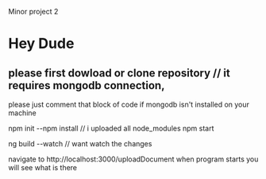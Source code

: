 Minor project 2 
# Hey Dude 

## please first dowload or clone repository // it requires mongodb connection, 
please just comment that block of code if mongodb isn't installed on your machine

npm init --npm install // i uploaded all node_modules npm start

ng build --watch // want watch the changes

navigate to http://localhost:3000/uploadDocument when program starts you will see what is there
